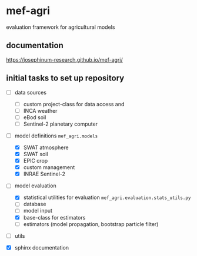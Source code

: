 # mef-agri

evaluation framework for agricultural models

## documentation

https://josephinum-research.github.io/mef-agri/

## initial tasks to set up repository

- [ ] data sources

  - [ ] custom project-class for data access and 
  - [ ] INCA weather
  - [ ] eBod soil
  - [ ] Sentinel-2 planetary computer

- [ ] model definitions `mef_agri.models`

  - [x] SWAT atmosphere
  - [x] SWAT soil
  - [x] EPIC crop
  - [x] custom management
  - [x] INRAE Sentinel-2

- [ ] model evaluation

  - [x] statistical utilities for evaluation `mef_agri.evaluation.stats_utils.py`
  - [ ] database
  - [ ] model input
  - [x] base-class for estimators
  - [ ] estimators (model propagation, bootstrap particle filter)

- [ ] utils

- [x] sphinx documentation
